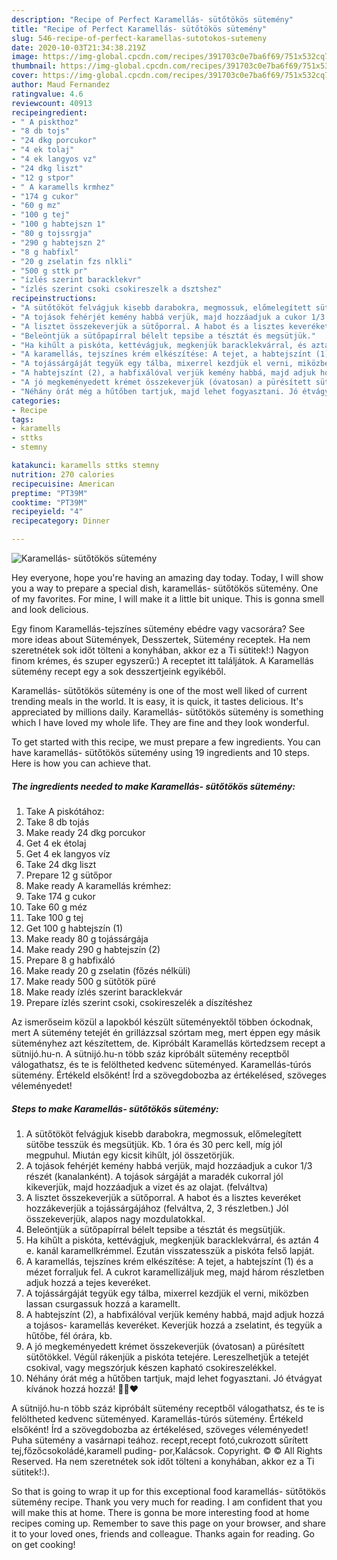 ```yaml
---
description: "Recipe of Perfect Karamellás- sütőtökös sütemény"
title: "Recipe of Perfect Karamellás- sütőtökös sütemény"
slug: 546-recipe-of-perfect-karamellas-sutotokos-sutemeny
date: 2020-10-03T21:34:38.219Z
image: https://img-global.cpcdn.com/recipes/391703c0e7ba6f69/751x532cq70/karamellas-sutotokos-sutemeny-recept-foto.jpg
thumbnail: https://img-global.cpcdn.com/recipes/391703c0e7ba6f69/751x532cq70/karamellas-sutotokos-sutemeny-recept-foto.jpg
cover: https://img-global.cpcdn.com/recipes/391703c0e7ba6f69/751x532cq70/karamellas-sutotokos-sutemeny-recept-foto.jpg
author: Maud Fernandez
ratingvalue: 4.6
reviewcount: 40913
recipeingredient:
- " A piskthoz"
- "8 db tojs"
- "24 dkg porcukor"
- "4 ek tolaj"
- "4 ek langyos vz"
- "24 dkg liszt"
- "12 g stpor"
- " A karamells krmhez"
- "174 g cukor"
- "60 g mz"
- "100 g tej"
- "100 g habtejszn 1"
- "80 g tojssrgja"
- "290 g habtejszn 2"
- "8 g habfixl"
- "20 g zselatin fzs nlkli"
- "500 g sttk pr"
- "ízlés szerint baracklekvr"
- "ízlés szerint csoki csokireszelk a dsztshez"
recipeinstructions:
- "A sütőtököt felvágjuk kisebb darabokra, megmossuk, előmelegített sütőbe tesszük és megsütjük. Kb. 1 óra és 30 perc kell, míg jól megpuhul. Miután egy kicsit kihűlt, jól összetörjük."
- "A tojások fehérjét kemény habbá verjük, majd hozzáadjuk a cukor 1/3 részét (kanalanként). A tojások sárgáját a maradék cukorral jól kikeverjük, majd hozzáadjuk a vizet és az olajat. (felváltva)"
- "A lisztet összekeverjük a sütőporral. A habot és a lisztes keveréket hozzákeverjük a tojássárgájához (felváltva, 2, 3 részletben.) Jól összekeverjük, alapos nagy mozdulatokkal."
- "Beleöntjük a sütőpapírral bélelt tepsibe a tésztát és megsütjük."
- "Ha kihűlt a piskóta, kettévágjuk, megkenjük baracklekvárral, és aztán 4 e. kanál karamellkrémmel. Ezután visszatesszük a piskóta felső lapját."
- "A karamellás, tejszínes krém elkészítése: A tejet, a habtejszínt (1) és a mézet forraljuk fel. A cukrot karamellizáljuk meg, majd három részletben adjuk hozzá a tejes keveréket."
- "A tojássárgáját tegyük egy tálba, mixerrel kezdjük el verni, miközben lassan csurgassuk hozzá a karamellt."
- "A habtejszínt (2), a habfixálóval verjük kemény habbá, majd adjuk hozzá a tojásos- karamellás keveréket. Keverjük hozzá a zselatint, és tegyük a hűtőbe, fél órára, kb."
- "A jó megkeményedett krémet összekeverjük (óvatosan) a pürésített sütőtökkel. Végül rákenjük a piskóta tetejére. Lereszelhetjük a tetejét csokival, vagy megszórjuk készen kapható csokireszelékkel."
- "Néhány órát még a hűtőben tartjuk, majd lehet fogyasztani. Jó étvágyat kívánok hozzá hozzá! 🙂😊♥️"
categories:
- Recipe
tags:
- karamells
- sttks
- stemny

katakunci: karamells sttks stemny 
nutrition: 270 calories
recipecuisine: American
preptime: "PT39M"
cooktime: "PT39M"
recipeyield: "4"
recipecategory: Dinner

---
```



![Karamellás- sütőtökös sütemény](https://img-global.cpcdn.com/recipes/391703c0e7ba6f69/751x532cq70/karamellas-sutotokos-sutemeny-recept-foto.jpg)

Hey everyone, hope you're having an amazing day today. Today, I will show you a way to prepare a special dish, karamellás- sütőtökös sütemény. One of my favorites. For mine, I will make it a little bit unique. This is gonna smell and look delicious.

Egy finom Karamellás-tejszínes sütemény ebédre vagy vacsorára? See more ideas about Sütemények, Desszertek, Sütemény receptek. Ha nem szeretnétek sok időt tölteni a konyhában, akkor ez a Ti sütitek!:) Nagyon finom krémes, és szuper egyszerű:) A receptet itt találjátok. A Karamellás sütemény recept egy a sok desszertjeink egyikéből.

Karamellás- sütőtökös sütemény is one of the most well liked of current trending meals in the world. It is easy, it is quick, it tastes delicious. It's appreciated by millions daily. Karamellás- sütőtökös sütemény is something which I have loved my whole life. They are fine and they look wonderful.


To get started with this recipe, we must prepare a few ingredients. You can have karamellás- sütőtökös sütemény using 19 ingredients and 10 steps. Here is how you can achieve that.

<!--inarticleads1-->

##### The ingredients needed to make Karamellás- sütőtökös sütemény:

1. Take  A piskótához:
1. Take 8 db tojás
1. Make ready 24 dkg porcukor
1. Get 4 ek étolaj
1. Get 4 ek langyos víz
1. Take 24 dkg liszt
1. Prepare 12 g sütőpor
1. Make ready  A karamellás krémhez:
1. Take 174 g cukor
1. Take 60 g méz
1. Take 100 g tej
1. Get 100 g habtejszín (1)
1. Make ready 80 g tojássárgája
1. Make ready 290 g habtejszín (2)
1. Prepare 8 g habfixáló
1. Make ready 20 g zselatin (főzés nélküli)
1. Make ready 500 g sütőtök püré
1. Make ready ízlés szerint baracklekvár
1. Prepare ízlés szerint csoki, csokireszelék a díszítéshez


Az ismerőseim közül a lapokból készült süteményektől többen óckodnak, mert A sütemény tetejét én grillázzsal szórtam meg, mert éppen egy másik süteményhez azt készítettem, de. Kipróbált Karamellás körtedzsem recept a sütnijó.hu-n. A sütnijó.hu-n több száz kipróbált sütemény receptből válogathatsz, és te is felöltheted kedvenc süteményed. Karamellás-túrós sütemény. Értékeld elsőként! Írd a szövegdobozba az értékelésed, szöveges véleményedet! 

<!--inarticleads2-->

##### Steps to make Karamellás- sütőtökös sütemény:

1. A sütőtököt felvágjuk kisebb darabokra, megmossuk, előmelegített sütőbe tesszük és megsütjük. Kb. 1 óra és 30 perc kell, míg jól megpuhul. Miután egy kicsit kihűlt, jól összetörjük.
1. A tojások fehérjét kemény habbá verjük, majd hozzáadjuk a cukor 1/3 részét (kanalanként). A tojások sárgáját a maradék cukorral jól kikeverjük, majd hozzáadjuk a vizet és az olajat. (felváltva)
1. A lisztet összekeverjük a sütőporral. A habot és a lisztes keveréket hozzákeverjük a tojássárgájához (felváltva, 2, 3 részletben.) Jól összekeverjük, alapos nagy mozdulatokkal.
1. Beleöntjük a sütőpapírral bélelt tepsibe a tésztát és megsütjük.
1. Ha kihűlt a piskóta, kettévágjuk, megkenjük baracklekvárral, és aztán 4 e. kanál karamellkrémmel. Ezután visszatesszük a piskóta felső lapját.
1. A karamellás, tejszínes krém elkészítése: A tejet, a habtejszínt (1) és a mézet forraljuk fel. A cukrot karamellizáljuk meg, majd három részletben adjuk hozzá a tejes keveréket.
1. A tojássárgáját tegyük egy tálba, mixerrel kezdjük el verni, miközben lassan csurgassuk hozzá a karamellt.
1. A habtejszínt (2), a habfixálóval verjük kemény habbá, majd adjuk hozzá a tojásos- karamellás keveréket. Keverjük hozzá a zselatint, és tegyük a hűtőbe, fél órára, kb.
1. A jó megkeményedett krémet összekeverjük (óvatosan) a pürésített sütőtökkel. Végül rákenjük a piskóta tetejére. Lereszelhetjük a tetejét csokival, vagy megszórjuk készen kapható csokireszelékkel.
1. Néhány órát még a hűtőben tartjuk, majd lehet fogyasztani. Jó étvágyat kívánok hozzá hozzá! 🙂😊♥️


A sütnijó.hu-n több száz kipróbált sütemény receptből válogathatsz, és te is felöltheted kedvenc süteményed. Karamellás-túrós sütemény. Értékeld elsőként! Írd a szövegdobozba az értékelésed, szöveges véleményedet! Puha sütemény a vasárnapi teához. recept,recept fotó,cukrozott sűrített tej,főzőcsokoládé,karamell puding- por,Kalácsok. Copyright. © © All Rights Reserved. Ha nem szeretnétek sok időt tölteni a konyhában, akkor ez a Ti sütitek!:). 

So that is going to wrap it up for this exceptional food karamellás- sütőtökös sütemény recipe. Thank you very much for reading. I am confident that you will make this at home. There is gonna be more interesting food at home recipes coming up. Remember to save this page on your browser, and share it to your loved ones, friends and colleague. Thanks again for reading. Go on get cooking!
